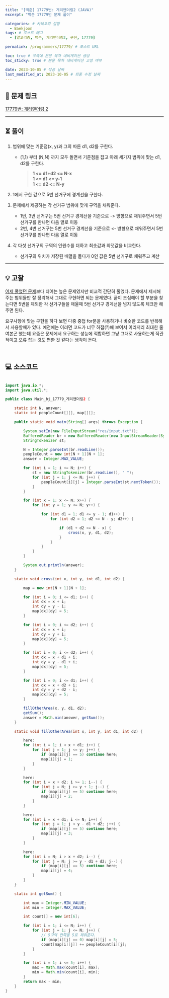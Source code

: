 ```yaml
---
title: "[백준] 17779번: 게리맨더링2 (JAVA)"
excerpt: "백준 17779번 문제 풀이"

categories: # 카테고리 설정
  - Baekjoon
tags: # 포스트 태그
  - [알고리즘, 백준, 게리맨더링2, 구현, 17779]

permalink: /programmers/17779/ # 포스트 URL

toc: true # 우측에 본문 목차 네비게이션 생성
toc_sticky: true # 본문 목차 네비게이션 고정 여부

date: 2023-10-05 # 작성 날짜
last_modified_at: 2023-10-05 # 최종 수정 날짜
---
```


## 🔗 **문제 링크**

<!-- 문제 링크 -->

[17779번: 게리맨더링 2](https://www.acmicpc.net/problem/17779)

---

## ⏳ **풀이**

<!-- 문제 풀이 -->

1. 범위에 맞는 기준점(x, y)과 그의 따른 d1, d2를 구한다.

   - (1,1) 부터 (N,N) 까지 모두 돌면서 기준점을 잡고 아래 세가지 범위에 맞는 d1, d2를 구한다.
     > **1 <= d1+d2 <= N-x** <br/> **1 <= d1 <= y-1** <br/> **1 <= d2 <= N-y**

2. 1에서 구한 값으로 5번 선거구에 경계선을 구한다.

3. 문제에서 제공하는 각 선거구 범위에 맞게 구역을 채워준다.

   - 1번, 3번 선거구는 5번 선거구 경계선을 기준으로 -> 방향으로 채워주면서 5번 선거구를 만나면 다음 열로 이동
   - 2번, 4번 선거구는 5번 선거구 경계선을 기준으로 <- 방향으로 채워주면서 5번 선거구를 만나면 다음 열로 이동

4. 각 다섯 선거구의 구역의 인원수를 더하고 최솟값과 최댓값을 비교한다.
   - 선거구의 위치가 저장된 배열을 돌다가 0인 값은 5번 선거구로 채워주고 계산

<!-- 문제 풀이 -->

---

## 💡 **고찰**

<!-- 고찰 -->

[어제 풀었던 문제](https://www.acmicpc.net/problem/20056)보다 티어는 높은 문제였지만 비교적 간단히 풀었다. 문제에서 제시해주는 범위들만 잘 정리해서 그대로 구현하면 되는 문제였다. 굳이 조심해야 할 부분을 찾는다면 5번을 제외한 각 선거구들을 채울때 5번 선거구 경계선을 넘지 않도록 체크만 해주면 된다.

요구사항에 맞는 구현을 하다 보면 다중 중첩 for문을 사용하거나 비슷한 코드를 반복해서 사용할때가 있다.
예전에는 이러면 코드가 너무 허접(?)해 보여서 이리저리 최대한 줄여본곤 했는데 요즘은 문제에서 요구하는 성능에 적합하면 그냥 그대로 사용하는게 직관적이고 오류 잡는 것도 편한 것 같다는 생각이 든다.

<!-- 고찰 -->

<br/>

## 💻 **소스코드**

<!-- 소스코드 -->

```java

import java.io.*;
import java.util.*;

public class Main_bj_17779_게리맨더링2 {

    static int N, answer;
    static int peopleCount[][], map[][];

    public static void main(String[] args) throws Exception {

        System.setIn(new FileInputStream("res/input.txt"));
        BufferedReader br = new BufferedReader(new InputStreamReader(System.in));
        StringTokenizer st;

        N = Integer.parseInt(br.readLine());
        peopleCount = new int[N + 1][N + 1];
        answer = Integer.MAX_VALUE;

        for (int i = 1; i <= N; i++) {
            st = new StringTokenizer(br.readLine(), " ");
            for (int j = 1; j <= N; j++) {
                peopleCount[i][j] = Integer.parseInt(st.nextToken());
            }
        }

        for (int x = 1; x <= N; x++) {
            for (int y = 1; y <= N; y++) {

                for (int d1 = 1; d1 <= y - 1; d1++) {
                    for (int d2 = 1; d2 <= N - y; d2++) {

                        if (d1 + d2 <= N - x) {
                            cross(x, y, d1, d2);
                        }
                    }
                }
            }
        }

        System.out.println(answer);
    }

    static void cross(int x, int y, int d1, int d2) {

        map = new int[N + 1][N + 1];

        for (int i = 0; i <= d1; i++) {
            int dx = x + i;
            int dy = y - i;
            map[dx][dy] = 5;
        }

        for (int i = 0; i <= d2; i++) {
            int dx = x + i;
            int dy = y + i;
            map[dx][dy] = 5;
        }

        for (int i = 0; i <= d2; i++) {
            int dx = x + d1 + i;
            int dy = y - d1 + i;
            map[dx][dy] = 5;
        }

        for (int i = 0; i <= d1; i++) {
            int dx = x + d2 + i;
            int dy = y + d2 - i;
            map[dx][dy] = 5;
        }

        fillOtherArea(x, y, d1, d2);
        getSum();
        answer = Math.min(answer, getSum());
    }

    static void fillOtherArea(int x, int y, int d1, int d2) {

        here:
        for (int i = 1; i < x + d1; i++) {
            for (int j = 1; j <= y; j++) {
                if (map[i][j] == 5) continue here;
                map[i][j] = 1;
            }
        }

        here:
        for (int i = x + d2; i >= 1; i--) {
            for (int j = N; j >= y + 1; j--) {
                if (map[i][j] == 5) continue here;
                map[i][j] = 2;
            }
        }

        here:
        for (int i = x + d1; i <= N; i++) {
            for (int j = 1; j < y - d1 + d2; j++) {
                if (map[i][j] == 5) continue here;
                map[i][j] = 3;
            }
        }

        here:
        for (int i = N; i > x + d2; i--) {
            for (int j = N; j >= y - d1 + d2; j--) {
                if (map[i][j] == 5) continue here;
                map[i][j] = 4;
            }
        }
    }

    static int getSum() {

        int max = Integer.MIN_VALUE;
        int min = Integer.MAX_VALUE;

        int count[] = new int[6];

        for (int i = 1; i <= N; i++) {
            for (int j = 1; j <= N; j++) {
                // 5구역 안쪽을 5로 채워준다.
                if (map[i][j] == 0) map[i][j] = 5;
                count[map[i][j]] += peopleCount[i][j];
            }
        }

        for (int i = 1; i <= 5; i++) {
            max = Math.max(count[i], max);
            min = Math.min(count[i], min);
        }
        return max - min;
    }
}

```
